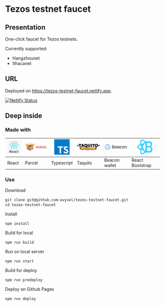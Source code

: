 # Tezos testnet faucet

## Presentation

One-click faucet for Tezos testnets.

Currently supported:
- Hangzhounet
- Ithacanet

## URL

Deployed on https://tezos-testnet-faucet.netlify.app.

[![Netlify Status](https://api.netlify.com/api/v1/badges/ae801f5a-b160-44fb-9a2c-b017977a237a/deploy-status)](https://app.netlify.com/sites/tezos-testnet-faucet/deploys)

## Deep inside

### Made with

![React.js](assets/react-logo.png) | ![Parcel.js](assets/parcel-logo.png) | ![Typescript](assets/typescript-logo.png) | ![Taquito](assets/taquito-logo.png) | ![Beacon wallet](assets/beaconwallet-logo.png) | ![React Bootstrap](assets/react-bootstrap-logo.png)
---|---|---|---|---|---
React | Parcel | Typescript | Taquito | Beacon wallet | React Bootstrap

### Use

Download
```
git clone git@github.com:avysel/tezos-testnet-faucet.git
cd tezos-testnet-faucet
```

Install
```
npm install
```
Build for local
``` 
npm run build
```

Run on local server
```
npm run start
```

Build for deploy
```
npm run predeploy
```

Deploy on Github Pages
```
npm run deploy
```